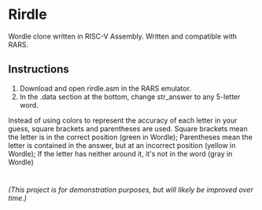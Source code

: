 # Rirdle
Wordle clone written in RISC-V Assembly. Written and compatible with RARS.

## Instructions
1. Download and open rirdle.asm in the RARS emulator.
2. In the .data section at the bottom, change str_answer to any 5-letter word.

Instead of using colors to represent the accuracy of each letter in your guess, square brackets and parentheses are used.
Square brackets mean the letter is in the correct position (green in Wordle);
Parentheses mean the letter is contained in the answer, but at an incorrect position (yellow in Wordle);
If the letter has neither around it, it's not in the word (gray in Wordle)

#
*(This project is for demonstration purposes, but will likely be improved over time.)*
